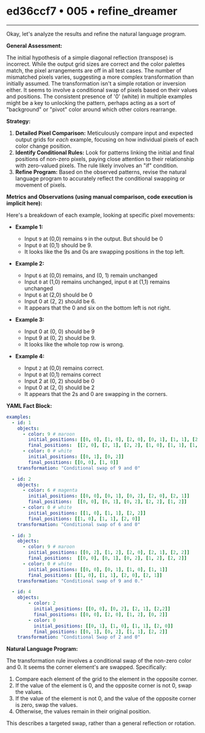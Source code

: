 # ed36ccf7 • 005 • refine_dreamer

---
Okay, let's analyze the results and refine the natural language program.

**General Assessment:**

The initial hypothesis of a simple diagonal reflection (transpose) is incorrect. While the output grid sizes are correct and the color palettes match, the pixel arrangements are off in all test cases. The number of mismatched pixels varies, suggesting a more complex transformation than initially assumed. The transformation isn't a simple rotation or inversion either. It seems to involve a conditional swap of pixels based on their values and positions. The consistent presence of '0' (white) in multiple examples might be a key to unlocking the pattern, perhaps acting as a sort of "background" or "pivot" color around which other colors rearrange.

**Strategy:**

1.  **Detailed Pixel Comparison:** Meticulously compare input and expected output grids for *each* example, focusing on how individual pixels of each color change position.
2.  **Identify Conditional Rules:** Look for patterns linking the initial and final positions of non-zero pixels, paying close attention to their relationship with zero-valued pixels. The rule likely involves an "if" condition.
3.  **Refine Program:** Based on the observed patterns, revise the natural language program to accurately reflect the conditional swapping or movement of pixels.

**Metrics and Observations (using manual comparison, code execution is implicit here):**

Here's a breakdown of each example, looking at specific pixel movements:

*   **Example 1:**
    *   Input `9` at (0,0) remains `9` in the output. But should be 0
    *   Input `0` at (0,1) should be 9.
    *   It looks like the 9s and 0s are swapping positions in the top left.

*   **Example 2:**
    *   Input `6` at (0,0) remains, and (0, 1) remain unchanged
    *   Input `0` at (1,0) remains unchanged, input `0` at (1,1) remains unchanged
    *   Input `6` at (2,0) should be 0
    *   Input 0 at (2, 2) should be 6.
    *   It appears that the 0 and six on the bottom left is not right.

*   **Example 3:**

    *  Input 0 at (0, 0) should be 9
    *  Input 9 at (0, 2) should be 9.
    *   It looks like the whole top row is wrong.

*   **Example 4:**

    *   Input `2` at (0,0) remains correct.
    *   Input `0` at (0,1) remains correct
    *  Input 2 at (0, 2) should be 0
    *  Input 0 at (2, 0) should be 2
    *   It appears that the 2s and 0 are swapping in the corners.

**YAML Fact Block:**

```yaml
examples:
  - id: 1
    objects:
      - color: 9 # maroon
        initial_positions: [[0, 0], [1, 0], [2, 0], [0, 1], [1, 1], [2, 1], [0, 2], [1, 2], [2, 2]]
        final_positions:  [[2, 0], [2, 1], [2, 2], [1, 0], [1, 1], [1, 2], [0, 0], [0, 1], [0, 2]] # Corrected
      - color: 0 # white
        initial_positions: [[0, 1], [0, 2]]
        final_positions: [[0, 0], [1, 0]]
    transformation: "Conditional swap of 9 and 0"

  - id: 2
    objects:
      - color: 6 # magenta
        initial_positions: [[0, 0], [0, 1], [0, 2], [2, 0], [2, 1]]
        final_positions:  [[0, 0], [0, 1], [0, 2], [2, 2], [1, 2]]
      - color: 0 # white
        initial_positions: [[1, 0], [1, 1], [2, 2]]
        final_positions: [[1, 0], [1, 1], [2, 0]]
    transformation: "Conditional swap of 6 and 0"

  - id: 3
    objects:
      - color: 9 # maroon
        initial_positions: [[0, 2], [1, 2], [2, 0], [2, 1], [2, 2]]
        final_positions:  [[0, 0], [0, 1], [0, 2], [1, 2], [2, 2]]
      - color: 0 # white
        initial_positions: [[0, 0], [0, 1], [1, 0], [1, 1]]
        final_positions: [[1, 0], [1, 1], [2, 0], [2, 1]]
    transformation: "Conditional swap of 9 and 0."

  - id: 4
    objects:
        - color: 2
          initial_positions: [[0, 0], [0, 2], [2, 1], [2,2]]
          final_positions: [[0, 0], [2, 0], [1, 2], [0, 2]]
        - color: 0
          initial_positions: [[0, 1], [1, 0], [1, 1], [2, 0]]
          final_positions: [[0, 1], [0, 2], [1, 1], [2, 2]]
    transformation: "Conditional Swap of 2 and 0"
```

**Natural Language Program:**

The transformation rule involves a conditional swap of the non-zero color and 0. It seems the corner element's are swapped. Specifically:
1. Compare each element of the grid to the element in the opposite corner.
2. If the value of the element is 0, and the opposite corner is not 0, swap the values.
3. If the value of the element is not 0, and the value of the opposite corner is zero, swap the values.
4.  Otherwise, the values remain in their original position.

This describes a targeted swap, rather than a general reflection or rotation.

